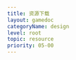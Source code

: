 ```yaml
---
title: 资源下载
layout: gamedoc
categoryName: design
level: root
topic: resource
priority: 05-00
---
```

